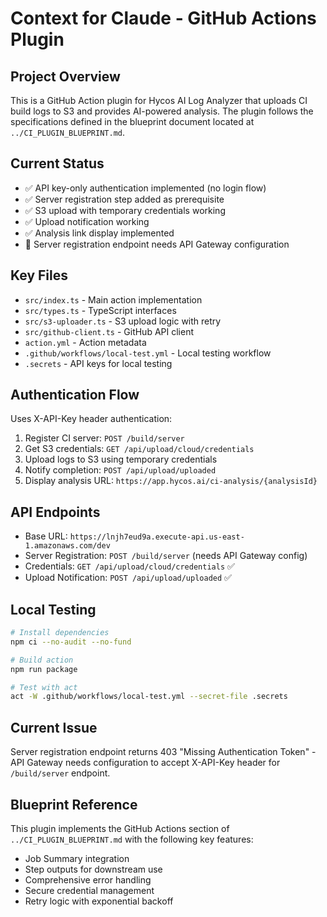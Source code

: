 # Context for Claude - GitHub Actions Plugin

## Project Overview
This is a GitHub Action plugin for Hycos AI Log Analyzer that uploads CI build logs to S3 and provides AI-powered analysis. The plugin follows the specifications defined in the blueprint document located at `../CI_PLUGIN_BLUEPRINT.md`.

## Current Status
- ✅ API key-only authentication implemented (no login flow)
- ✅ Server registration step added as prerequisite
- ✅ S3 upload with temporary credentials working
- ✅ Upload notification working
- ✅ Analysis link display implemented
- 🔧 Server registration endpoint needs API Gateway configuration

## Key Files
- `src/index.ts` - Main action implementation
- `src/types.ts` - TypeScript interfaces
- `src/s3-uploader.ts` - S3 upload logic with retry
- `src/github-client.ts` - GitHub API client
- `action.yml` - Action metadata
- `.github/workflows/local-test.yml` - Local testing workflow
- `.secrets` - API keys for local testing

## Authentication Flow
Uses X-API-Key header authentication:
1. Register CI server: `POST /build/server`
2. Get S3 credentials: `GET /api/upload/cloud/credentials`
3. Upload logs to S3 using temporary credentials
4. Notify completion: `POST /api/upload/uploaded`
5. Display analysis URL: `https://app.hycos.ai/ci-analysis/{analysisId}`

## API Endpoints
- Base URL: `https://lnjh7eud9a.execute-api.us-east-1.amazonaws.com/dev`
- Server Registration: `POST /build/server` (needs API Gateway config)
- Credentials: `GET /api/upload/cloud/credentials` ✅
- Upload Notification: `POST /api/upload/uploaded` ✅

## Local Testing
```bash
# Install dependencies
npm ci --no-audit --no-fund

# Build action
npm run package

# Test with act
act -W .github/workflows/local-test.yml --secret-file .secrets
```

## Current Issue
Server registration endpoint returns 403 "Missing Authentication Token" - API Gateway needs configuration to accept X-API-Key header for `/build/server` endpoint.

## Blueprint Reference
This plugin implements the GitHub Actions section of `../CI_PLUGIN_BLUEPRINT.md` with the following key features:
- Job Summary integration
- Step outputs for downstream use
- Comprehensive error handling
- Secure credential management
- Retry logic with exponential backoff